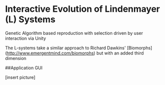 Interactive Evolution of Lindenmayer (L) Systems
===============

Genetic Algorithm based reproduction with selection driven by user interaction via Unity

The L-systems take a similar approach to Richard Dawkins' [Biomorphs] (http://www.emergentmind.com/biomorphs) but with an added third dimension 



##Application GUI

[insert picture]




